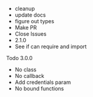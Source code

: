 - cleanup
- update docs
- figure out types
- Make PR
- Close Issues
- 2.1.0
- See if can require and import


Todo
3.0.0
- No class
- No callback
- Add credentials param
- No bound functions